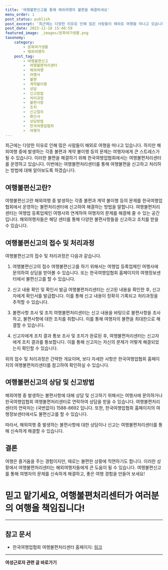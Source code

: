 ```yaml
---
title: '여행불편신고를 통해 해외여행의 불편을 해결하세요'
menu_order: 1
post_status: publish
post_excerpt: '최근에는 다양한 이유로 인해 많은 사람들이 해외로 여행을 떠나고 있습니다. 하지만 해외여행 중에 발생하는 각종 불편과 계약 불이행 등의 문제는 여행자에게 큰 스트레스가 될 수 있습니다. 이러한 불편을 해결하기 위해 한국여행업협회에서는 여행불편처리센터를 운영하고 있습니다. 이번에는 여행불편처리센터를 통해 여행불편을 신고하고 처리하는 방법에 대해 알아보도록 하겠습니다.'
post_date: 2023-12-18 15:40:59
featured_image: _images/문화여가생활.png
taxonomy:
    category:
        - 문화여가생활
        - 해외여행자
    post_tag:
        - 여행불편신고
        -  여행불편처리센터
        -  해외여행
        -  여행사
        -  불편
        -  계약불이행
        -  상담
        -  신고방법
        -  처리과정
        -  불편사항
        -  조치
        -  신고절차
        -  확인서
        -  상담방법
        -  한국여행업협회
        -  여행자
---
```



최근에는 다양한 이유로 인해 많은 사람들이 해외로 여행을 떠나고 있습니다. 하지만 해외여행 중에 발생하는 각종 불편과 계약 불이행 등의 문제는 여행자에게 큰 스트레스가 될 수 있습니다. 이러한 불편을 해결하기 위해 한국여행업협회에서는 여행불편처리센터를 운영하고 있습니다. 이번에는 여행불편처리센터를 통해 여행불편을 신고하고 처리하는 방법에 대해 알아보도록 하겠습니다.

## 여행불편신고란?

여행불편신고란 해외여행 중 발생하는 각종 불편과 계약 불이행 등의 문제를 한국여행업협회에서 운영하는 불편처리센터에 신고하여 해결하는 방법을 말합니다. 여행불편처리센터는 여행업 등록업체인 여행사와 연계하여 여행자의 문제를 해결해 줄 수 있는 공간입니다. 해외여행자들은 해당 센터를 통해 다양한 불편사항들을 신고하고 조치를 받을 수 있습니다.

## 여행불편신고의 접수 및 처리과정

여행불편신고의 접수 및 처리과정은 다음과 같습니다.

1. 여행불편신고의 접수
여행불편신고를 하기 위해서는 여행업 등록업체인 여행사에 문의하여 상담을 받아볼 수 있습니다. 또는 한국여행업협회 홈페이지의 여행정보센터에서 불편신고를 할 수 있습니다.

2. 신고 내용 확인 및 확인서 발급
여행불편처리센터는 신고된 내용을 확인한 후, 신고자에게 확인서를 발급합니다. 이를 통해 신고 내용이 정확히 기록되고 처리과정을 추적할 수 있습니다.

3. 불편사항 조사 및 조치
여행불편처리센터는 신고 내용을 바탕으로 불편사항을 조사하고, 불편사항에 대한 조치를 취합니다. 이를 통해 여행자의 불편을 최대한으로 해결할 수 있습니다.

4. 신고자에게 조치 결과 통보
조사 및 조치가 완료된 후, 여행불편처리센터는 신고자에게 조치 결과를 통보합니다. 이를 통해 신고자는 자신의 문제가 어떻게 해결되었는지 확인할 수 있습니다.

위의 접수 및 처리과정은 간략한 개요이며, 보다 자세한 사항은 한국여행업협회 홈페이지의 여행불편처리센터를 참고하여 확인하실 수 있습니다.

## 여행불편신고의 상담 및 신고방법

해외여행 중 발생하는 불편사항에 대해 상담 및 신고하기 위해서는 여행사에 문의하거나 한국여행업협회 여행불편처리센터로 연락하여 상담을 받을 수 있습니다. 여행불편처리센터의 연락처는 (국번없이) 1588-8692 입니다. 또한, 한국여행업협회 홈페이지의 여행정보센터에서도 불편신고를 할 수 있습니다.

따라서, 해외여행 중 발생하는 불편사항에 대한 상담이나 신고는 여행불편처리센터를 통해 신속하게 해결할 수 있습니다.

## 결론

여행은 즐거움을 주는 경험이지만, 때로는 불편한 상황에 직면하기도 합니다. 이러한 상황에서 여행불편처리센터는 해외여행자들에게 큰 도움이 될 수 있습니다. 여행불편신고를 통해 여행자의 문제를 신속하게 해결하고, 좋은 여행 경험을 만들어 보세요!

# 믿고 맡기세요, 여행불편처리센터가 여러분의 여행을 책임집니다!

---
## 참고 문서

- 한국여행업협회 여행불편처리센터 홈페이지: [링크](https://example.com)
<!-- wp:separator -->
<hr class="wp-block-separator has-alpha-channel-opacity"/>
<!-- /wp:separator -->

<!-- wp:group {"backgroundColor":"base","layout":{"type":"constrained"}} -->
<div class="wp-block-group has-base-background-color has-background"><!-- wp:paragraph {"align":"center","fontSize":"medium"} -->
<p class="has-text-align-center has-large-font-size"><strong>여성근로자 관련 글 바로가기</strong></p>
<!-- /wp:paragraph -->


<!-- wp:latest-posts
{"categories":[{"id":10991,"count":19,"description":"","link":"https://uknowlaw.com/category/%ec%97%ac%ec%84%b1%ea%b7%bc%eb%a1%9c%ec%9e%90/","name":"여성근로자","slug":"여성근로자","taxonomy":"category","parent":0,"meta":[],"_links":{"self":[{"href":"https://uknowlaw.com/wp-json/wp/v2/categories/10991"}],"collection":[{"href":"https://uknowlaw.com/wp-json/wp/v2/categories"}],"about":[{"href":"https://uknowlaw.com/wp-json/wp/v2/taxonomies/category"}],"wp:post_type":[{"href":"https://uknowlaw.com/wp-json/wp/v2/posts?categories=10991"}],"curies":[{"name":"wp","href":"https://api.w.org/{rel}","templated":true}]}}],"postsToShow":100,"excerptLength":28,"postLayout":"grid","columns":2,"featuredImageAlign":"left","featuredImageSizeSlug":"large","fontSize":"small"} /--></div>
<!-- /wp:group -->